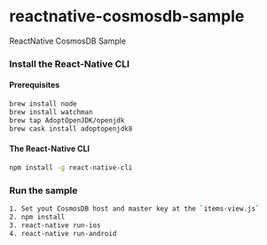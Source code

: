 # reactnative-cosmosdb-sample

ReactNative CosmosDB Sample

### Install the React-Native CLI

#### Prerequisites

```Bash
brew install node
brew install watchman
brew tap AdoptOpenJDK/openjdk
brew cask install adoptopenjdk8
```

#### The React-Native CLI

```Bash
npm install -g react-native-cli
```

### Run the sample

```Bash
1. Set yout CosmosDB host and master key at the `items-view.js`
2. npm install
3. react-native run-ios
4. react-native run-android
```
